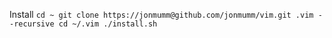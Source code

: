 Install
``
cd ~
git clone https://jonmumm@github.com/jonmumm/vim.git .vim --recursive
cd ~/.vim
./install.sh
``

